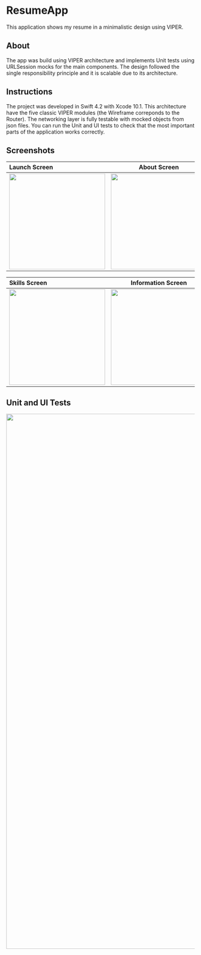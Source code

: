 # ResumeApp

This application shows my resume in a minimalistic design using VIPER.

## About

The app was build using VIPER architecture and implements Unit tests using URLSession mocks for the main components. The design followed the single responsibility principle and it is scalable due to its architecture.

## Instructions

The project was developed in Swift 4.2 with Xcode 10.1. This architecture have the five classic VIPER modules (the Wireframe correponds to the Router). The networking layer is fully testable with mocked objects from json files. You can run the Unit and UI tests to check that 
the most important parts of the application works correctly.

## Screenshots

| Launch Screen | About Screen | Experience Screen |
| :---         |     :---:      |          ---: |
| <img src="https://user-images.githubusercontent.com/52298862/60400387-b34aac00-9b38-11e9-9603-66c39c16986f.png" width="256">   | <img src="https://user-images.githubusercontent.com/52298862/60400388-b34aac00-9b38-11e9-9072-2254d4996381.png" width="256">     | <img src="https://user-images.githubusercontent.com/52298862/60400389-b34aac00-9b38-11e9-8555-adcff03c673c.png" width="256">    |

| Skills Screen | Information Screen |  Empty State |
| :---         |     :---:      |          ---: |
| <img src="https://user-images.githubusercontent.com/52298862/60400390-b34aac00-9b38-11e9-8dea-86b618ed1352.png" width="256">   | <img src="https://user-images.githubusercontent.com/52298862/60400391-b34aac00-9b38-11e9-9e21-b133b88c5535.png" width="256">     | <img src="https://user-images.githubusercontent.com/52298862/60386973-4cf35a00-9a62-11e9-9441-7a070f0c784f.png" width="256">   |


## Unit and UI Tests

<img src="https://user-images.githubusercontent.com/52298862/60489808-daa19600-9c6a-11e9-9158-51aebf47f130.png" width="1430"> 

